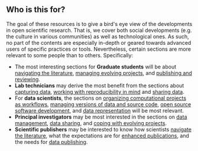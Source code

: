Who is this for?
----------------
The goal of these resources is to give a bird's eye view of the developments in open scientific research. That is,
we cover both social developments (e.g. the culture in various communities) as well as technological ones. As such,
no part of the contents are especially in-depth or geared towards advanced users of specific practices or tools.
Nevertheless, certain sections are more relevant to some people than to others. Specifically: 

- The most interesting sections for **Graduate students** will be about [navigating the literature](../LITERATURE_STUDY/README.md),
  [managing evolving projects](../VERSIONING/README.md), and [publishing and reviewing](../PUBLISHING/README.md).
- **Lab technicians** may derive the most benefit from the sections about [capturing data](../DATA_CAPTURE/README.md), 
  [working with reproducibility in mind](../REPRODUCIBILITY/README.md) and [sharing data](../DATA_SHARING/README.md).
- For **data scientists**, the sections on [organizing computational projects as workflows](../WORKFLOWS/README.md), 
  [managing versions of data and source code](../VERSIONING/README.md), 
  [open source software development](../SCIENTIFIC_SOFTWARE/README.md), and [data representation](../SEMANTICS/README.md) 
  will be most relevant.
- **Principal investigators** may be most interested in the sections on [data management](../DATA_MANAGEMENT/README.md),
  [data sharing](../DATA_SHARING/README.md), and [coping with evolving projects](../VERSIONING/README.md).
- **Scientific publishers** may be interested to know how scientists [navigate the literature](../LITERATURE_STUDY/README.md),
  what the expectations are for [enhanced publications](../PUBLISHING/README.md), and the needs for 
  [data publishing](../DATA_SHARING/README.md).
